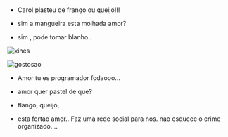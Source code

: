 ###

- Carol plasteu de frango ou queijo!!!

- sim a mangueira esta molhada amor?

- sim , pode tomar blanho..

![xines](https://image1.masterfile.com/getImage/656-01765199em-woman-holding-tv-remote-control.jpg)

![gostosao]([https://www.google.com/url?sa=i&url=https%3A%2F%2Fwww.tiktok.com%2Fdiscover%2Fvideo-homem-magro&psig=AOvVaw2rU8V8chKB1anwB0JAiFbi&ust=1733876970829000&source=images&cd=vfe&opi=89978449&ved=0CBQQjRxqFwoTCLi4rMr4m4oDFQAAAAAdAAAAABAE](https://www.soldierx.com/system/files/hdb/wickedrose.png))


-  Amor tu es programador fodaooo...


- amor quer pastel de que?

- flango, queijo,


- esta fortao amor.. Faz uma rede social para nos. nao esquece o crime organizado....
